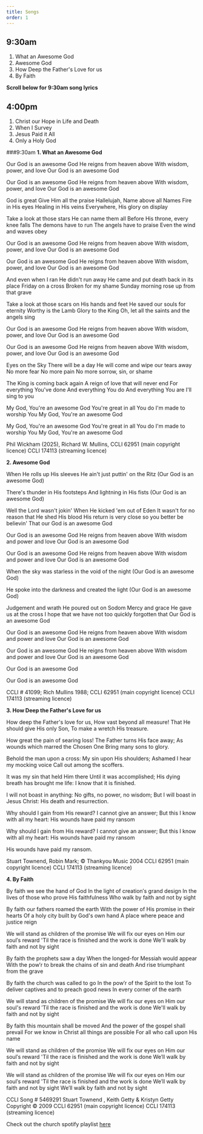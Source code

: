 ```yaml
---
title: Songs
order: 1
---
```


## 9:30am
1. What an Awesome God
2. Awesome God
3. How Deep the Father's Love for us
4. By Faith

**Scroll below for 9:30am song lyrics**

## 4:00pm
1. Christ our Hope in Life and Death
2. When I Survey
3. Jesus Paid it All
4. Only a Holy God


###9:30am
**1. What an Awesome God**

Our God is an awesome God
He reigns from heaven above
With wisdom, power, and love
Our God is an awesome God 

Our God is an awesome God
He reigns from heaven above
With wisdom, power, and love
Our God is an awesome God 

God is great
Give Him all the praise
Hallelujah, Name above all Names
Fire in His eyes
Healing in His veins
Everywhere, His glory on display 

Take a look at those stars
He can name them all
Before His throne, every knee falls
The demons have to run
The angels have to praise
Even the wind and waves obey  

Our God is an awesome God
He reigns from heaven above
With wisdom, power, and love
Our God is an awesome God  

Our God is an awesome God
He reigns from heaven above
With wisdom, power, and love
Our God is an awesome God  

And even when I ran
He didn't run away
He came and put death back in its place
Friday on a cross
Broken for my shame
Sunday morning rose up from that grave  

Take a look at those scars on His hands and feet
He saved our souls for eternity
Worthy is the Lamb
Glory to the King
Oh, let all the saints and the angels sing 

Our God is an awesome God
He reigns from heaven above
With wisdom, power, and love
Our God is an awesome God  

Our God is an awesome God
He reigns from heaven above
With wisdom, power, and love
Our God is an awesome God  

Eyes on the Sky
There will be a day
He will come and wipe our tears away
No more fear
No more pain
No more sorrow, sin, or shame  

The King is coming back again
A reign of love that will never end
For everything You've done
And everything You do
And everything You are I'll sing to you 

My God, You're an awesome God
You're great in all You do
I'm made to worship You
My God, You're an awesome God 

My God, You're an awesome God
You're great in all You do
I'm made to worship You
My God, You're an awesome God  


Phil Wickham (2025), Richard W. Mullins,
CCLI 62951 (main copyright licence)
CCLI 174113 (streaming licence) 

**2. Awesome God**

When He rolls up His sleeves
He ain't just puttin' on the Ritz
(Our God is an awesome God)

There's thunder in His footsteps
And lightning in His fists
(Our God is an awesome God)

Well the Lord wasn't jokin'
When He kicked 'em out of Eden
It wasn't for no reason that He shed His blood
His return is very close so you better be believin'
That our God is an awesome God

Our God is an awesome God
He reigns from heaven above
With wisdom and power and love
Our God is an awesome God

Our God is an awesome God
He reigns from heaven above
With wisdom and power and love
Our God is an awesome God

When the sky was starless in the void of the night
(Our God is an awesome God)

He spoke into the darkness and created the light
(Our God is an awesome God)

Judgement and wrath He poured out on Sodom
Mercy and grace He gave us at the cross
I hope that we have not too quickly forgotten that
Our God is an awesome God

Our God is an awesome God
He reigns from heaven above
With wisdom and power and love
Our God is an awesome God

Our God is an awesome God
He reigns from heaven above
With wisdom and power and love
Our God is an awesome God

Our God is an awesome God

Our God is an awesome God


CCLI # 41099; 
Rich Mullins 1988; 
CCLI 62951 (main copyright licence)
CCLI 174113 (streaming licence)

**3. How Deep the Father's Love for us**
   
How deep the Father's love for us,
How vast beyond all measure!
That He should give His only Son,
To make a wretch His treasure.

How great the pain of searing loss!
The Father turns His face away;
As wounds which marred the Chosen One
Bring many sons to glory.

Behold the man upon a cross:
My sin upon His shoulders;
Ashamed I hear my mocking voice
Call out among the scoffers.

It was my sin that held Him there
Until it was accomplished;
His dying breath has brought me life:
I know that it is finished.

I will not boast in anything:
No gifts, no power, no wisdom;
But I will boast in Jesus Christ:
His death and resurrection.

Why should I gain from His reward?
I cannot give an answer;
But this I know with all my heart:
His wounds have paid my ransom

Why should I gain from His reward?
I cannot give an answer;
But this I know with all my heart:
His wounds have paid my ransom

His wounds have paid my ransom.

Stuart Townend, Robin Mark; © Thankyou Music 2004
CCLI 62951 (main copyright licence)
CCLI 174113 (streaming licence)

**4. By Faith**

By faith we see the hand of God
In the light of creation′s grand design
In the lives of those who prove His faithfulness
Who walk by faith and not by sight

By faith our fathers roamed the earth
With the power of His promise in their hearts
Of a holy city built by God's own hand
A place where peace and justice reign

We will stand as children of the promise
We will fix our eyes on Him our soul′s reward
'Til the race is finished and the work is done
We'll walk by faith and not by sight

By faith the prophets saw a day
When the longed-for Messiah would appear
With the pow′r to break the chains of sin and death
And rise triumphant from the grave

By faith the church was called to go
In the pow′r of the Spirit to the lost
To deliver captives and to preach good news
In every corner of the earth

We will stand as children of the promise
We will fix our eyes on Him our soul's reward
′Til the race is finished and the work is done
We'll walk by faith and not by sight

By faith this mountain shall be moved
And the power of the gospel shall prevail
For we know in Christ all things are possible
For all who call upon His name

We will stand as children of the promise
We will fix our eyes on Him our soul′s reward
'Til the race is finished and the work is done
We′ll walk by faith and not by sight

We will stand as children of the promise
We will fix our eyes on Him our soul′s reward
'Til the race is finished and the work is done
We′ll walk by faith and not by sight
We′ll walk by faith and not by sight

CCLI Song # 5469291
Stuart Townend , Keith Getty & Kristyn Getty Copyright © 2009 
CCLI 62951 (main copyright licence)
CCLI 174113 (streaming licence)
   
Check out the church spotify playlist [here](https://open.spotify.com/playlist/3gh0ZKXkJBDbNEnZqJJDXj?si=0908aa3f87544643)
